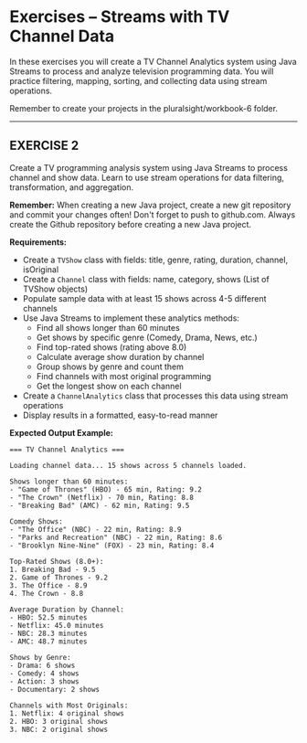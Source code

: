 # **Exercises – Streams with TV Channel Data**

In these exercises you will create a TV Channel Analytics system using Java Streams to process and analyze television programming data. You will practice filtering, mapping, sorting, and collecting data using stream operations.

Remember to create your projects in the pluralsight/workbook-6 folder.

---

## **EXERCISE 2**

Create a TV programming analysis system using Java Streams to process channel and show data. Learn to use stream operations for data filtering, transformation, and aggregation.

**Remember:** When creating a new Java project, create a new git repository and commit your changes often! Don't forget to push to github.com. Always create the Github repository before creating a new Java project.

**Requirements:**
- Create a `TVShow` class with fields: title, genre, rating, duration, channel, isOriginal
- Create a `Channel` class with fields: name, category, shows (List of TVShow objects)
- Populate sample data with at least 15 shows across 4-5 different channels
- Use Java Streams to implement these analytics methods:
    - Find all shows longer than 60 minutes
    - Get shows by specific genre (Comedy, Drama, News, etc.)
    - Find top-rated shows (rating above 8.0)
    - Calculate average show duration by channel
    - Group shows by genre and count them
    - Find channels with most original programming
    - Get the longest show on each channel
- Create a `ChannelAnalytics` class that processes this data using stream operations
- Display results in a formatted, easy-to-read manner

**Expected Output Example:**
```
=== TV Channel Analytics ===

Loading channel data... 15 shows across 5 channels loaded.

Shows longer than 60 minutes:
- "Game of Thrones" (HBO) - 65 min, Rating: 9.2
- "The Crown" (Netflix) - 70 min, Rating: 8.8
- "Breaking Bad" (AMC) - 62 min, Rating: 9.5

Comedy Shows:
- "The Office" (NBC) - 22 min, Rating: 8.9
- "Parks and Recreation" (NBC) - 22 min, Rating: 8.6
- "Brooklyn Nine-Nine" (FOX) - 23 min, Rating: 8.4

Top-Rated Shows (8.0+):
1. Breaking Bad - 9.5 
2. Game of Thrones - 9.2 
3. The Office - 8.9 
4. The Crown - 8.8 

Average Duration by Channel:
- HBO: 52.5 minutes
- Netflix: 45.0 minutes  
- NBC: 28.3 minutes
- AMC: 48.7 minutes

Shows by Genre:
- Drama: 6 shows
- Comedy: 4 shows
- Action: 3 shows
- Documentary: 2 shows

Channels with Most Originals:
1. Netflix: 4 original shows
2. HBO: 3 original shows
3. NBC: 2 original shows
```